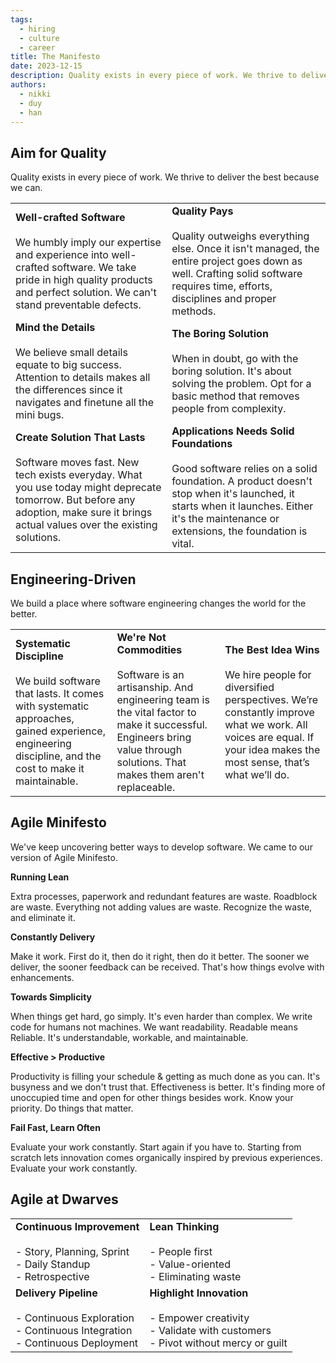 ```yaml
---
tags:
  - hiring
  - culture
  - career
title: The Manifesto
date: 2023-12-15
description: Quality exists in every piece of work. We thrive to deliver the best because we can.
authors:
  - nikki
  - duy
  - han
---
```


## Aim for Quality

Quality exists in every piece of work. We thrive to deliver the best because we can.

|                                                                                                                                                                                                                           |                                                                                                                                                                                                                                        |
| ------------------------------------------------------------------------------------------------------------------------------------------------------------------------------------------------------------------------- | -------------------------------------------------------------------------------------------------------------------------------------------------------------------------------------------------------------------------------------- |
| **Well-crafted Software**<br><br>We humbly imply our expertise and experience into well-crafted software. We take pride in high quality products and perfect solution. We can't stand preventable defects.                | **Quality Pays**<br><br>Quality outweighs everything else. Once it isn't managed, the entire project goes down as well. Crafting solid software requires time, efforts, disciplines and proper methods.                                |
| **Mind the Details**<br><br>We believe small details equate to big success. Attention to details makes all the differences since it navigates and finetune all the mini bugs.                                             | **The Boring Solution**<br><br>When in doubt, go with the boring solution. It's about solving the problem. Opt for a basic method that removes people from complexity.                                                                 |
| **Create Solution That Lasts**<br><br>Software moves fast. New tech exists everyday. What you use today might deprecate tomorrow. But before any adoption, make sure it brings actual values over the existing solutions. | **Applications Needs Solid Foundations**<br><br>Good software relies on a solid foundation. A product doesn't stop when it's launched, it starts when it launches. Either it's the maintenance or extensions, the foundation is vital. |

## Engineering-Driven

We build a place where software engineering changes the world for the better.

|                                                                                                                                                                                      |                                                                                                                                                                                                           |                                                                                                                                                                                                  |
| ------------------------------------------------------------------------------------------------------------------------------------------------------------------------------------ | --------------------------------------------------------------------------------------------------------------------------------------------------------------------------------------------------------- | ------------------------------------------------------------------------------------------------------------------------------------------------------------------------------------------------ |
| **Systematic Discipline**<br><br>We build software that lasts. It comes with systematic approaches, gained experience, engineering discipline, and the cost to make it maintainable. | **We're Not Commodities**<br><br>Software is an artisanship. And engineering team is the vital factor to make it successful. Engineers bring value through solutions. That makes them aren't replaceable. | **The Best Idea Wins**<br><br>We hire people for diversified perspectives. We’re constantly improve what we work. All voices are equal. If your idea makes the most sense, that’s what we’ll do. |

## Agile Minifesto

We've keep uncovering better ways to develop software. We came to our version of Agile Minifesto.

**Running Lean**

Extra processes, paperwork and redundant features are waste. Roadblock are waste. Everything not adding values are waste. Recognize the waste, and eliminate it.

**Constantly Delivery**

Make it work. First do it, then do it right, then do it better. The sooner we deliver, the sooner feedback can be received. That's how things evolve with enhancements.

**Towards Simplicity**

When things get hard, go simply. It's even harder than complex. We write code for humans not machines. We want readability. Readable means Reliable. It's understandable, workable, and maintainable.

**Effective > Productive**

Productivity is filling your schedule & getting as much done as you can. It's busyness and we don't trust that. Effectiveness is better. It's finding more of unoccupied time and open for other things besides work. Know your priority. Do things that matter.

**Fail Fast, Learn Often**

Evaluate your work constantly. Start again if you have to. Starting from scratch lets innovation comes organically inspired by previous experiences. Evaluate your work constantly.

## Agile at Dwarves

|                                                                                                              |                                                                                                                     |
| ------------------------------------------------------------------------------------------------------------ | ------------------------------------------------------------------------------------------------------------------- |
| **Continuous Improvement**<br><br>- Story, Planning, Sprint<br>- Daily Standup<br>- Retrospective            | **Lean Thinking**<br><br>- People first<br>- Value-oriented<br>- Eliminating waste                                  |
| **Delivery Pipeline**<br><br>- Continuous Exploration<br>- Continuous Integration<br>- Continuous Deployment | **Highlight Innovation**<br><br>- Empower creativity<br>- Validate with customers<br>- Pivot without mercy or guilt |
